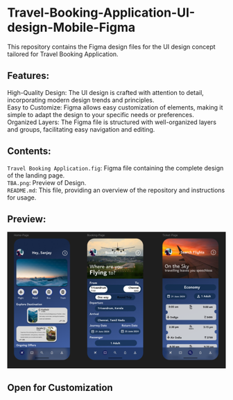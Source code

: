 # Travel-Booking-Application-UI-design-Mobile-Figma
This repository contains the Figma design files for the UI design concept tailored for Travel Booking Application.

## Features:
High-Quality Design: The UI design is crafted with attention to detail, incorporating modern design trends and principles.<br>
Easy to Customize: Figma allows easy customization of elements, making it simple to adapt the design to your specific needs or preferences.<br>
Organized Layers: The Figma file is structured with well-organized layers and groups, facilitating easy navigation and editing.

## Contents:
`Travel Booking Application.fig`: Figma file containing the complete design of the landing page.<br>
`TBA.png`: Preview of Design. <br>
`README.md`: This file, providing an overview of the repository and instructions for usage.

## Preview:
![design](https://github.com/SANJAYSS-SRM-26/Travel-Booking-Application-UI-design-Mobile-Figma/blob/main/TBA.png)

## Open for Customization

